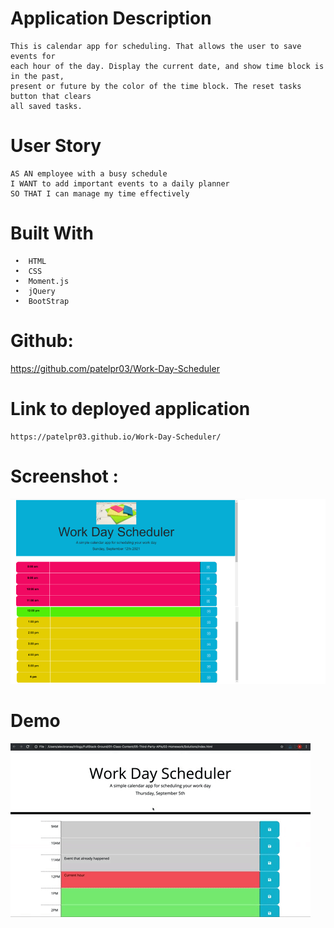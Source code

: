 # Application Description
    This is calendar app for scheduling. That allows the user to save events for
    each hour of the day. Display the current date, and show time block is in the past,
    present or future by the color of the time block. The reset tasks button that clears 
    all saved tasks.

 # User Story
    AS AN employee with a busy schedule
    I WANT to add important events to a daily planner
    SO THAT I can manage my time effectively   

# Built With  
     •	HTML
     •	CSS
     •	Moment.js
     •	jQuery
     •	BootStrap
# Github:
   https://github.com/patelpr03/Work-Day-Scheduler

# Link to deployed application
    https://patelpr03.github.io/Work-Day-Scheduler/
# Screenshot : 
![Workday Scheduler](./assets/outcome.png)
# Demo
![Workday Scheduler](./assets/05-third-party-apis-homework-demo.gif)
